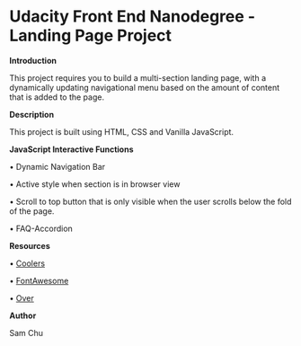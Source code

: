 # Udacity Front End Nanodegree - Landing Page Project

**Introduction**

This project requires you to build a multi-section landing page, with a dynamically updating navigational menu based on the amount of content that is added to the page.

**Description**

This project is built using HTML, CSS and Vanilla JavaScript. 

**JavaScript Interactive Functions**

• Dynamic Navigation Bar

• Active style when section is in browser view

• Scroll to top button that is only visible when the user scrolls below the fold of the page.

• FAQ-Accordion 

**Resources**

• [Coolers](https://coolors.co/)

• [FontAwesome](https://fontawesome.com/)

• [Over](https://web.over.app/)

**Author**

Sam Chu
